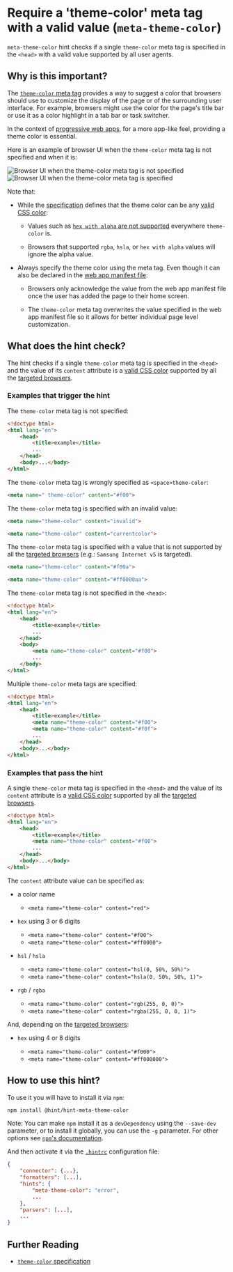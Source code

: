 # Require a 'theme-color' meta tag with a valid value (`meta-theme-color`)

`meta-theme-color` hint checks if a single `theme-color` meta tag
is specified in the `<head>` with a valid value supported by all user
agents.

## Why is this important?

The [`theme-color` meta tag][theme-color spec] provides a way to
suggest a color that browsers should use to customize the display
of the page or of the surrounding user interface. For example,
browsers might use the color for the page's title bar or use it
as a color highlight in a tab bar or task switcher.

In the context of [progressive web apps][pwas], for a more app-like
feel, providing a theme color is essential.

Here is an example of browser UI when the `theme-color` meta tag is
not specified and when it is:

![Browser UI when the theme-color meta tag is not specified](images/no_theme-color.png)
&nbsp; ![Browser UI when the theme-color meta tag is specified](images/theme-color.png)

Note that:

* While the [specification][theme-color spec] defines that the theme
  color can be any [valid CSS color][css color]:

  * Values such as [`hex with alpha` are not supported][hex with alpha
    support] everywhere `theme-color` is.

  * Browsers that supported `rgba`, `hsla`, or `hex with alpha` values
    will ignore the alpha value.

* Always specify the theme color using the meta tag. Even though
  it can also be declared in the [web app manifest file][manifest]:

  * Browsers only acknowledge the value from the web app manifest
    file once the user has added the page to their home screen.

  * The `theme-color` meta tag overwrites the value specified in the
    web app manifest file so it allows for better individual page level
    customization.

## What does the hint check?

The hint checks if a single `theme-color` meta tag is specified
in the `<head>` and the value of its `content` attribute is a
[valid CSS color][css color] supported by all the [targeted
browsers][targeted browsers].

### Examples that **trigger** the hint

The `theme-color` meta tag is not specified:

```html
<!doctype html>
<html lang="en">
    <head>
        <title>example</title>
        ...
    </head>
    <body>...</body>
</html>
```

The `theme-color` meta tag is wrongly specified as `<space>theme-color`:

```html
<meta name=" theme-color" content="#f00">
```

The `theme-color` meta tag is specified with an invalid value:

```html
<meta name="theme-color" content="invalid">
```

```html
<meta name="theme-color" content="currentcolor">
```

The `theme-color` meta tag is specified with a value that is not
supported by all the [targeted browsers][targeted browsers] (e.g.:
`Samsung Internet v5` is targeted).

```html
<meta name="theme-color" content="#f00a">
```

```html
<meta name="theme-color" content="#ff0000aa">
```

The `theme-color` meta tag is not specified in the `<head>`:

```html
<!doctype html>
<html lang="en">
    <head>
        <title>example</title>
        ...
    </head>
    <body>
        <meta name="theme-color" content="#f00">
        ...
    </body>
</html>
```

Multiple `theme-color` meta tags are specified:

```html
<!doctype html>
<html lang="en">
    <head>
        <title>example</title>
        <meta name="theme-color" content="#f00">
        <meta name="theme-color" content="#f0f">
        ...
    </head>
    <body>...</body>
</html>
```

### Examples that **pass** the hint

A single `theme-color` meta tag is specified in the `<head>` and
the value of its `content` attribute is a [valid CSS color][css
color] supported by all the [targeted browsers][targeted browsers].

```html
<!doctype html>
<html lang="en">
    <head>
        <title>example</title>
        <meta name="theme-color" content="#f00">
        ...
    </head>
    <body>...</body>
</html>
```

The `content` attribute value can be specified as:

* a color name

  * `<meta name="theme-color" content="red">`

* `hex` using 3 or 6 digits

  * `<meta name="theme-color" content="#f00">`
  * `<meta name="theme-color" content="#ff0000">`

* `hsl` / `hsla`

  * `<meta name="theme-color" content="hsl(0, 50%, 50%)">`
  * `<meta name="theme-color" content="hsla(0, 50%, 50%, 1)">`

* `rgb` / `rgba`

  * `<meta name="theme-color" content="rgb(255, 0, 0)">`
  * `<meta name="theme-color" content="rgba(255, 0, 0, 1)">`

And, depending on the [targeted browsers][targeted browsers]:

* `hex` using 4 or 8 digits

  * `<meta name="theme-color" content="#f000">`
  * `<meta name="theme-color" content="#ff000000">`

## How to use this hint?

To use it you will have to install it via `npm`:

```bash
npm install @hint/hint-meta-theme-color
```

Note: You can make `npm` install it as a `devDependency` using the
`--save-dev` parameter, or to install it globally, you can use the
`-g` parameter. For other options see [`npm`'s
documentation](https://docs.npmjs.com/cli/install).

And then activate it via the [`.hintrc`][hintrc] configuration file:

```json
{
    "connector": {...},
    "formatters": [...],
    "hints": {
        "meta-theme-color": "error",
        ...
    },
    "parsers": [...],
    ...
}
```

## Further Reading

* [`theme-color` specification][theme-color spec]

<!-- Link labels: -->

[css color]: https://drafts.csswg.org/css-color/#typedef-color
[hex with alpha support]: https://caniuse.com/#feat=css-rrggbbaa
[manifest]: https://www.w3.org/TR/appmanifest/
[pwas]: https://developer.mozilla.org/en-US/Apps/Progressive
[hintrc]: https://webhint.io/docs/user-guide/configuring-webhint/summary/
[targeted browsers]: https://webhint.io/docs/user-guide/configuring-webhint/browser-context/
[theme-color spec]: https://html.spec.whatwg.org/multipage/semantics.html#meta-theme-color
